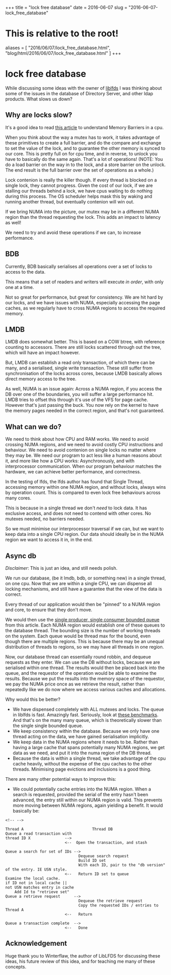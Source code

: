 +++
title = "lock free database"
date = 2016-06-07
slug = "2016-06-07-lock_free_database"
# This is relative to the root!
aliases = [ "2016/06/07/lock_free_database.html", "blog/html/2016/06/07/lock_free_database.html" ]
+++
# lock free database

While discussing some ideas with the owner of
[liblfds](http://liblfds.org/) I was thinking about some of the issues
in the database of Directory Server, and other ldap products. What slows
us down?

## Why are locks slow?

It\'s a good idea to read [this
article](http://liblfds.org/mediawiki/index.php?title=Article:Memory_Barriers)
to understand Memory Barriers in a cpu.

When you think about the way a mutex has to work, it takes advantage of
these primitives to create a full barrier, and do the compare and
exchange to set the value of the lock, and to guarantee the other memory
is synced to our core. This is pretty full on for cpu time, and in
reverse, to unlock you have to basically do the same again. That\'s a
lot of operations! (NOTE: You do a load barrier on the way in to the
lock, and a store barrier on the unlock. The end result is the full
barrier over the set of operations as a whole.)

Lock contenion is really the killer though. If every thread is blocked
on a single lock, they cannot progress. Given the cost of our lock, if
we are stalling our threads behind a lock, we have cpus waiting to do
nothing during this process. The OS scheduler helps mask this by waking
and running another thread, but eventually contenion will win out.

If we bring NUMA into the picture, our mutex may be in a different NUMA
region than the thread requesting the lock. This adds an impact to
latency as well!

We need to try and avoid these operations if we can, to increase
performance.

## BDB

Currently, BDB basically serialises all operations over a set of locks
to access to the data.

This means that a set of readers and writers will execute *in order*,
with only one at a time.

Not so great for performance, but great for consistency. We are hit hard
by our locks, and we have issues with NUMA, especially accessing the
page caches, as we regularly have to cross NUMA regions to access the
required memory.

## LMDB

LMDB does somewhat better. This is based on a COW btree, with reference
counting to accessors. There are still locks scattered through out the
tree, which will have an impact however.

But, LMDB can establish a read only transaction, of which there can be
many, and a serialised, single write transaction. These still suffer
from synchronisation of the locks across cores, because LMDB basically
allows direct memory access to the tree.

As well, NUMA is an issue again: Across a NUMA region, if you access the
DB over one of the boundaries, you will suffer a large performance hit.
LMDB tries to offset this through it\'s use of the VFS for page cache.
However that\'s just passing the buck. You now rely on the kernel to
have the memory pages needed in the correct region, and that\'s not
guaranteed.

## What can we do?

We need to think about how CPU and RAM works. We need to avoid crossing
NUMA regions, and we need to avoid costly CPU instructions and
behaviour. We need to avoid contenion on single locks no matter where
they may be. We need our program to act less like a human reasons about
it, and more like how a CPU works: Asynchronously, and with
interprocessor communication. When our program behaviour matches the
hardware, we can achieve better performance, and correctness.

In the testing of lfds, the lfds author has found that Single Thread,
accessing memory within one NUMA region, and without locks, always wins
by operation count. This is compared to even lock free behaviours across
many cores.

This is because in a single thread we don\'t *need* to lock data. It has
exclusive access, and does not need to contend with other cores. No
mutexes needed, no barriers needed.

So we must minimise our interprocessor traversal if we can, but we want
to keep data into a single CPU region. Our data should ideally be in the
NUMA region we want to access it in, in the end.

## Async db

*Disclaimer*: This is just an idea, and still needs polish.

We run our database, (be it lmdb, bdb, or something new) in a single
thread, on one cpu. Now that we are within a single CPU, we can dispense
all locking mechanisms, and still have a guarantee that the view of the
data is correct.

Every thread of our application would then be \"pinned\" to a NUMA
region and core, to ensure that they don\'t move.

We would then use the [single producer, single consumer bounded
queue](http://liblfds.org/mediawiki/index.php?title=r7.1.0:Queue_%28bounded,_single_producer,_single_consumer%29)
from this article. Each NUMA region would establish one of these queues
to the database thread. The bounding size is the number of working
threads on the system. Each queue would be thread max for the bound,
even though there are multiple regions. This is because there may be an
unequal distribution of threads to regions, so we may have all threads
in one region.

Now, our database thread can essentially round robbin, and dequeue
requests as they enter. We can use the DB without locks, because we are
serialised within one thread. The results would then be placed back into
the queue, and the requestor of the operation would be able to examine
the results. Because we put the results into the memory space of the
requestor, we pay the NUMA price once as we retrieve the result, rather
than repeatedly like we do now where we access various caches and
allocations.

Why would this be better?

-   We have dispensed completely with ALL mutexes and locks. The queue
    in liblfds is fast. Amazingly fast. Seriously, look at [these
    benchmarks](http://liblfds.org/mediawiki/index.php?title=r7.1.0:Queue_%28unbounded,_many_producer,_many_consumer%29#Benchmark_Results_and_Analysis).
    And that\'s on the many many queue, which is theoretically slower
    than the single single bounded queue.
-   We keep consistency within the database. Because we only have one
    thread acting on the data, we have gained serialisation implicitly.
-   We keep data in the NUMA regions where it needs to be. Rather than
    having a large cache that spans potentially many NUMA regions, we
    get data as we need, and put it into the numa region of the DB
    thread.
-   Because the data is within a single thread, we take advantage of the
    cpu cache heavily, without the expense of the cpu caches to the
    other threads. Minimising page evictions and inclusions is a good
    thing.

There are many other potential ways to improve this:

-   We could potentially cache entries into the NUMA region. When a
    search is requested, provided the serial of the entry hasn\'t been
    advanced, the entry still within our NUMA region is valid. This
    prevents more moving between NUMA regions, again yielding a benefit.
    It would basically be:

```{=html}
<!-- -->
```
    Thread A                              Thread DB
    Queue a read transaction with
    thread ID X               -->
                              <--  Open the transaction, and stash

    Queue a search for set of IDs -->
                                    Dequeue search request
                                    Build ID set
                                    With each ID, pair to the "db version" of the entry. IE USN style.
                              <--   Return ID set to queue
    Examine the local cache.
    if ID not in local cache || 
    not USN matches entry in cache
        Add Id to "retrieve set"
    Queue a retrieve request      -->
                                    Dequeue the retrieve request
                                    Copy the requested IDs / entries to Thread A
                              <--   Return

    Queue a transaction complete  -->
                              <--   Done

## Acknowledgement

Huge thank you to Winterflaw, the author of LibLFDS for discussing these
ideas, his future review of this idea, and for teaching me many of these
concepts.

